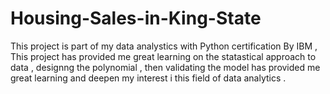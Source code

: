 # Housing-Sales-in-King-State
This project is part of my data analystics  with Python certification  By IBM , This project has provided me great learning on the statastical approach to data , designng the polynomial , then validating the model 
has provided me great learning and deepen my interest i this field of data analytics . 
